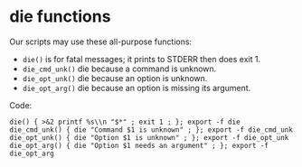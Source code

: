 # die functions

Our scripts may use these all-purpose functions:

  * `die()` is for fatal messages; it prints to STDERR then does exit 1.
  * `die_cmd_unk()` die because a command is unknown.
  * `die_opt_unk()` die because an option is unknown.
  * `die_opt_arg()` die because an option is missing its argument.
  
Code:

    die() { >&2 printf %s\\n "$*" ; exit 1 ; }; export -f die
    die_cmd_unk() { die "Command $1 is unknown" ; }; export -f die_cmd_unk
    die_opt_unk() { die "Option $1 is unknown" ; }; export -f die_opt_unk
    die_opt_arg() { die "Option $1 needs an argument" ; }; export -f die_opt_arg
